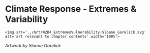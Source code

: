 # Climate Response - Extremes & Variability

 ````{div} full-height 
 <img src='../Art/W2D4_ExtremesVulnerability-Sloane_Garelick.svg' alt='art relevant to chapter contents' width='100%'> 
```` 

*Artwork by Sloane Garelick*